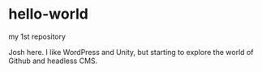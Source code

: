 # hello-world
my 1st repository

Josh here. I like WordPress and Unity, but starting to explore the world of Github and headless CMS.
